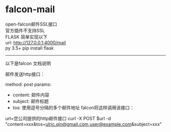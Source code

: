 # falcon-mail
open-falcon邮件SSL接口  
官方插件不支持SSL  
FLASK 简单实现以下  
url: http://127.0.0.1:4000/mail  
py 3.5+ 
pip install flask

----
以下是falcon 文档说明  

邮件发送http接口：

method: post
params:
  - content: 邮件内容
  - subject: 邮件标题
  - tos: 使用逗号分隔的多个邮件地址
falcon将这样调用该接口：

url=您公司提供的http邮件接口
curl -X POST $url -d "content=xxx&tos=ulric.qin@gmail.com,user@example.com&subject=xxx"
